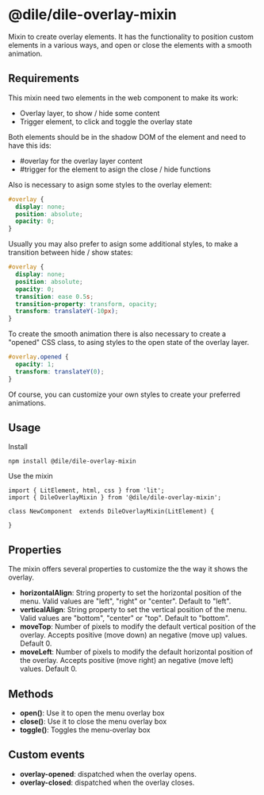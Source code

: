 # @dile/dile-overlay-mixin

Mixin to create overlay elements. It has the functionality to position custom elements in a various ways, and open or close the elements with a smooth animation.

## Requirements

This mixin need two elements in the web component to make its work:
- Overlay layer, to show / hide some content
- Trigger element, to click and toggle the overlay state

Both elements should be in the shadow DOM of the element and need to have this ids:
- #overlay for the overlay layer content
- #trigger for the element to asign the close / hide functions

Also is necessary to asign some styles to the overlay element:

```css
#overlay {
  display: none;
  position: absolute;
  opacity: 0;
}
```

Usually you may also prefer to asign some additional styles, to make a transition between hide / show states:

```css
#overlay {
  display: none;
  position: absolute;
  opacity: 0;
  transition: ease 0.5s;
  transition-property: transform, opacity;
  transform: translateY(-10px);
}
```

To create the smooth animation there is also necessary to create a "opened" CSS class, to asing styles to the open state of the overlay layer.

```css
#overlay.opened {
  opacity: 1;
  transform: translateY(0);
}
```

Of course, you can customize your own styles to create your preferred animations.

## Usage

Install

```
npm install @dile/dile-overlay-mixin
```

Use the mixin

```
import { LitElement, html, css } from 'lit';
import { DileOverlayMixin } from '@dile/dile-overlay-mixin';

class NewComponent  extends DileOverlayMixin(LitElement) {

}
```

## Properties

The mixin offers several properties to customize the the way it shows the overlay.

- **horizontalAlign**: String property to set the horizontal position of the menu. Valid values are "left", "right" or "center". Default to "left".
- **verticalAlign**: String property to set the vertical position of the menu. Valid values are "bottom", "center" or "top". Default to "bottom".
- **moveTop**: Number of pixels to modify the default vertical position of the overlay. Accepts positive (move down) an negative (move up) values. Default 0.
- **moveLeft**: Number of pixels to modify the default horizontal position of the overlay. Accepts positive (move right) an negative (move left) values. Default 0.


## Methods

- **open()**: Use it to open the menu overlay box
- **close()**: Use it to close the menu overlay box
- **toggle()**: Toggles the menu-overlay box

## Custom events

- **overlay-opened**: dispatched when the overlay opens.
- **overlay-closed**: dispatched when the overlay closes.